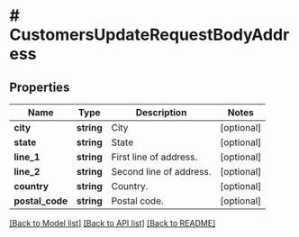 # # CustomersUpdateRequestBodyAddress

## Properties

Name | Type | Description | Notes
------------ | ------------- | ------------- | -------------
**city** | **string** | City | [optional]
**state** | **string** | State | [optional]
**line_1** | **string** | First line of address. | [optional]
**line_2** | **string** | Second line of address. | [optional]
**country** | **string** | Country. | [optional]
**postal_code** | **string** | Postal code. | [optional]

[[Back to Model list]](../../README.md#models) [[Back to API list]](../../README.md#endpoints) [[Back to README]](../../README.md)
